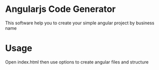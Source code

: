 # Angularjs Code Generator

This software help you to create your simple angular project by business name

# Usage

Open index.html then use options to create angular files and structure 